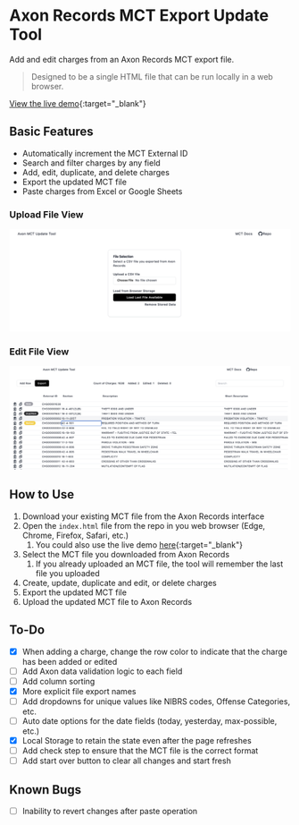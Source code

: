 # Axon Records MCT Export Update Tool

Add and edit charges from an Axon Records MCT export file. 

>Designed to be a single HTML file that can be run locally in a web browser. 

[View the live demo](https://www.michaelzidar.com/static/demos/axon_mct/index.html){:target="_blank"}

## Basic Features

- Automatically increment the MCT External ID
- Search and filter charges by any field
- Add, edit, duplicate, and delete charges
- Export the updated MCT file
- Paste charges from Excel or Google Sheets

### Upload File View
![Screenshot of the Axon Records MCT Export Update Tool upload view](img/upload_view.png)

### Edit File View
![Screenshot of the Axon Records MCT Export Update Tool edit view](img/edit_view.png) 



## How to Use

1. Download your existing MCT file from the Axon Records interface
2. Open the `index.html` file from the repo in you web browser (Edge, Chrome, Firefox, Safari, etc.) 
   1. You could also use the live demo [here](https://www.michaelzidar.com/static/demos/axon_mct/index.html){:target="_blank"}
3. Select the MCT file you downloaded from Axon Records
   1. If you already uploaded an MCT file, the tool will remember the last file you uploaded
4. Create, update, duplicate and edit, or delete charges
5. Export the updated MCT file
6. Upload the updated MCT file to Axon Records


## To-Do

- [x] When adding a charge, change the row color to indicate that the charge has been added or edited
- [ ] Add Axon data validation logic to each field
- [ ] Add column sorting
- [x] More explicit file export names
- [ ] Add dropdowns for unique values like NIBRS codes, Offense Categories, etc.
- [ ] Auto date options for the date fields (today, yesterday, max-possible, etc.)
- [x] Local Storage to retain the state even after the page refreshes
- [ ] Add check step to ensure that the MCT file is the correct format
- [ ] Add start over button to clear all changes and start fresh
  
## Known Bugs
- [ ] Inability to revert changes after paste operation